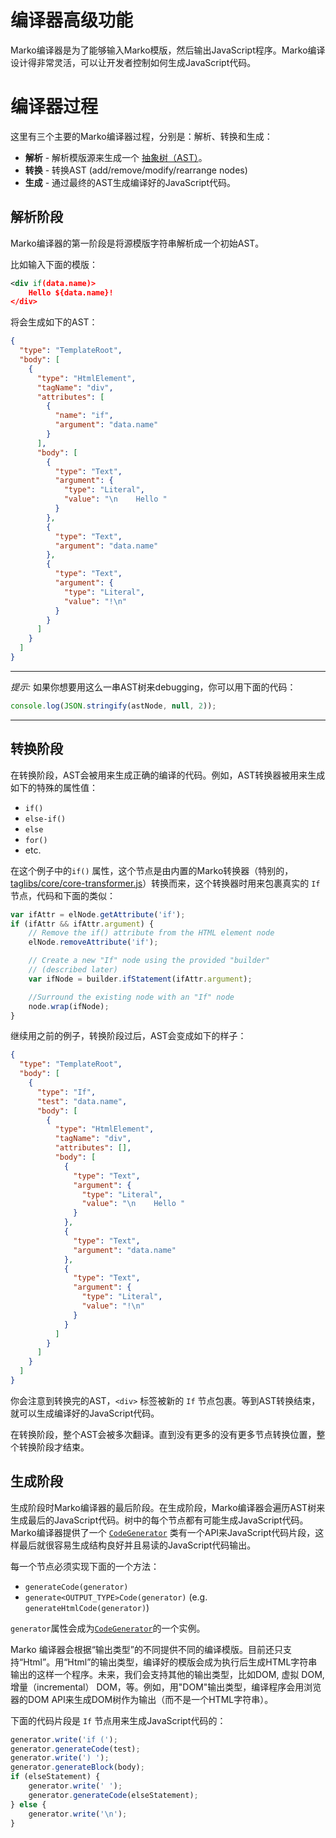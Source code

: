 编译器高级功能
====================

Marko编译器是为了能够输入Marko模版，然后输出JavaScript程序。Marko编译设计得非常灵活，可以让开发者控制如何生成JavaScript代码。

# 编译器过程

这里有三个主要的Marko编译器过程，分别是：解析、转换和生成：

- __解析__ - 解析模版源来生成一个 [抽象树（AST）](https//en.wikipedia.org/wiki/Abstract_syntax_tree)。
- __转换__ - 转换AST (add/remove/modify/rearrange nodes)
- __生成__ - 通过最终的AST生成编译好的JavaScript代码。

## 解析阶段

Marko编译器的第一阶段是将源模版字符串解析成一个初始AST。

比如输入下面的模版：

```xml
<div if(data.name)>
    Hello ${data.name}!
</div>
```

将会生成如下的AST：

```json
{
  "type": "TemplateRoot",
  "body": [
    {
      "type": "HtmlElement",
      "tagName": "div",
      "attributes": [
        {
          "name": "if",
          "argument": "data.name"
        }
      ],
      "body": [
        {
          "type": "Text",
          "argument": {
            "type": "Literal",
            "value": "\n    Hello "
          }
        },
        {
          "type": "Text",
          "argument": "data.name"
        },
        {
          "type": "Text",
          "argument": {
            "type": "Literal",
            "value": "!\n"
          }
        }
      ]
    }
  ]
}
```

----------

_提示:_ 如果你想要用这么一串AST树来debugging，你可以用下面的代码：

```javascript
console.log(JSON.stringify(astNode, null, 2));
```

----------

## 转换阶段

在转换阶段，AST会被用来生成正确的编译的代码。例如，AST转换器被用来生成如下的特殊的属性值：

- `if()`
- `else-if()`
- `else`
- `for()`
- etc.

在这个例子中的`if()` 属性，这个节点是由内置的Marko转换器（特别的，[taglibs/core/core-transformer.js](../taglibs/core/core-transformer.js)）转换而来，这个转换器时用来包裹真实的 `If` 节点，代码和下面的类似：

```javascript
var ifAttr = elNode.getAttribute('if');
if (ifAttr && ifAttr.argument) {
    // Remove the if() attribute from the HTML element node
    elNode.removeAttribute('if');

    // Create a new "If" node using the provided "builder"
    // (described later)
    var ifNode = builder.ifStatement(ifAttr.argument);

    //Surround the existing node with an "If" node
    node.wrap(ifNode);
}
```

继续用之前的例子，转换阶段过后，AST会变成如下的样子：

```json
{
  "type": "TemplateRoot",
  "body": [
    {
      "type": "If",
      "test": "data.name",
      "body": [
        {
          "type": "HtmlElement",
          "tagName": "div",
          "attributes": [],
          "body": [
            {
              "type": "Text",
              "argument": {
                "type": "Literal",
                "value": "\n    Hello "
              }
            },
            {
              "type": "Text",
              "argument": "data.name"
            },
            {
              "type": "Text",
              "argument": {
                "type": "Literal",
                "value": "!\n"
              }
            }
          ]
        }
      ]
    }
  ]
}
```

你会注意到转换完的AST，`<div>` 标签被新的 `If` 节点包裹。等到AST转换结束，就可以生成编译好的JavaScript代码。

在转换阶段，整个AST会被多次翻译。直到没有更多的没有更多节点转换位置，整个转换阶段才结束。

## 生成阶段

生成阶段时Marko编译器的最后阶段。在生成阶段，Marko编译器会遍历AST树来生成最后的JavaScript代码。树中的每个节点都有可能生成JavaScript代码。Marko编译器提供了一个 [`CodeGenerator`](../compiler/CodeGenerator.js) 类有一个API来JavaScript代码片段，这样最后就很容易生成结构良好并且易读的JavaScript代码输出。

每一个节点必须实现下面的一个方法：

- `generateCode(generator)`
- `generate<OUTPUT_TYPE>Code(generator)` (e.g. `generateHtmlCode(generator)`)

`generator`属性会成为[`CodeGenerator`](../compiler/CodeGenerator.js)的一个实例。

Marko 编译器会根据“输出类型”的不同提供不同的编译模版。目前还只支持“Html”。用“Html”的输出类型，编译好的模版会成为执行后生成HTML字符串输出的这样一个程序。未来，我们会支持其他的输出类型，比如DOM, 虚拟 DOM, 增量（incremental） DOM，等。例如，用"DOM"输出类型，编译程序会用浏览器的DOM API来生成DOM树作为输出（而不是一个HTML字符串）。

下面的代码片段是 `If` 节点用来生成JavaScript代码的：

```javascript
generator.write('if (');
generator.generateCode(test);
generator.write(') ');
generator.generateBlock(body);
if (elseStatement) {
    generator.write(' ');
    generator.generateCode(elseStatement);
} else {
    generator.write('\n');
}
```

